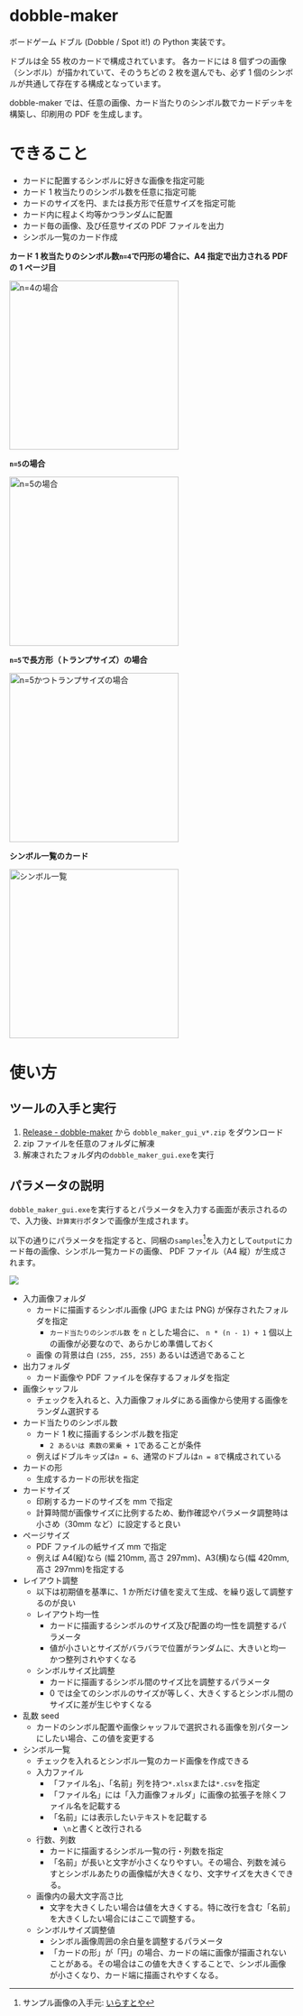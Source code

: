 # dobble-maker

ボードゲーム ドブル (Dobble / Spot it!) の Python 実装です。

ドブルは全 55 枚のカードで構成されています。
各カードには 8 個ずつの画像（シンボル）が描かれていて、そのうちどの 2 枚を選んでも、必ず 1 個のシンボルが共通して存在する構成となっています。

dobble-maker では、任意の画像、カード当たりのシンボル数でカードデッキを構築し、印刷用の PDF を生成します。

# できること

- カードに配置するシンボルに好きな画像を指定可能
- カード 1 枚当たりのシンボル数を任意に指定可能
- カードのサイズを円、または長方形で任意サイズを指定可能
- カード内に程よく均等かつランダムに配置
- カード毎の画像、及び任意サイズの PDF ファイルを出力
- シンボル一覧のカード作成

**カード 1 枚当たりのシンボル数`n=4`で円形の場合に、A4 指定で出力される PDF の 1 ページ目**

<img alt="n=4の場合" src=readme_images/card_4.png width=300px>

**`n=5`の場合**

<img alt="n=5の場合" src=readme_images/card_5.png width=300px>

**`n=5`で長方形（トランプサイズ）の場合**

<img alt="n=5かつトランプサイズの場合" src=readme_images/card_5_trump.png width=300px>

**シンボル一覧のカード**

<img alt="シンボル一覧" src=readme_images/thumbnails.png width=300px>

# 使い方

## ツールの入手と実行

1. [Release - dobble-maker](https://github.com/youce23/dobble-maker/releases) から `dobble_maker_gui_v*.zip` をダウンロード
2. zip ファイルを任意のフォルダに解凍
3. 解凍されたフォルダ内の`dobble_maker_gui.exe`を実行

## パラメータの説明

`dobble_maker_gui.exe`を実行するとパラメータを入力する画面が表示されるので、入力後、`計算実行`ボタンで画像が生成されます。

以下の通りにパラメータを指定すると、同梱の`samples`[^sample_source]を入力として`output`にカード毎の画像、シンボル一覧カードの画像、 PDF ファイル（A4 縦）が生成されます。

[^sample_source]: サンプル画像の入手元: [いらすとや](https://www.irasutoya.com/)

![](readme_images/gui.png)

- 入力画像フォルダ
  - カードに描画するシンボル画像 (JPG または PNG) が保存されたフォルダを指定
    - `カード当たりのシンボル数` を `n` とした場合に、 `n * (n - 1) + 1` 個以上の画像が必要なので、あらかじめ準備しておく
  - 画像 の背景は白 `(255, 255, 255)` あるいは透過であること
- 出力フォルダ
  - カード画像や PDF ファイルを保存するフォルダを指定
- 画像シャッフル
  - チェックを入れると、入力画像フォルダにある画像から使用する画像をランダム選択する
- カード当たりのシンボル数
  - カード 1 枚に描画するシンボル数を指定
    - `2 あるいは 素数の累乗 + 1`であることが条件
  - 例えばドブルキッズは`n = 6`、通常のドブルは`n = 8`で構成されている
- カードの形
  - 生成するカードの形状を指定
- カードサイズ
  - 印刷するカードのサイズを mm で指定
  - 計算時間が画像サイズに比例するため、動作確認やパラメータ調整時は小さめ（30mm など）に設定すると良い
- ページサイズ
  - PDF ファイルの紙サイズ mm で指定
  - 例えば A4(縦)なら (幅 210mm, 高さ 297mm)、A3(横)なら(幅 420mm, 高さ 297mm)を指定する
- レイアウト調整
  - 以下は初期値を基準に、1 か所だけ値を変えて生成、を繰り返して調整するのが良い
  - レイアウト均一性
    - カードに描画するシンボルのサイズ及び配置の均一性を調整するパラメータ
    - 値が小さいとサイズがバラバラで位置がランダムに、大きいと均一かつ整列されやすくなる
  - シンボルサイズ比調整
    - カードに描画するシンボル間のサイズ比を調整するパラメータ
    - 0 では全てのシンボルのサイズが等しく、大きくするとシンボル間のサイズに差が生じやすくなる
- 乱数 seed
  - カードのシンボル配置や画像シャッフルで選択される画像を別パターンにしたい場合、この値を変更する
- シンボル一覧
  - チェックを入れるとシンボル一覧のカード画像を作成できる
  - 入力ファイル
    - 「ファイル名」、「名前」列を持つ`*.xlsx`または`*.csv`を指定
    - 「ファイル名」には「入力画像フォルダ」に画像の拡張子を除くファイル名を記載する
    - 「名前」には表示したいテキストを記載する
      - `\n`と書くと改行される
  - 行数、列数
    - カードに描画するシンボル一覧の行・列数を指定
    - 「名前」が長いと文字が小さくなりやすい。その場合、列数を減らすとシンボルあたりの画像幅が大きくなり、文字サイズを大きくできる。
  - 画像内の最大文字高さ比
    - 文字を大きくしたい場合は値を大きくする。特に改行を含む「名前」を大きくしたい場合にはここで調整する。
  - シンボルサイズ調整値
    - シンボル画像周囲の余白量を調整するパラメータ
    - 「カードの形」が「円」の場合、カードの端に画像が描画されないことがある。その場合はこの値を大きくすることで、シンボル画像が小さくなり、カード端に描画されやすくなる。
